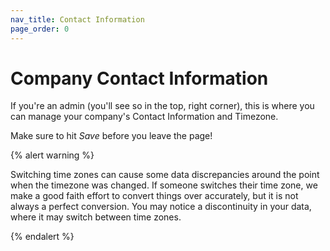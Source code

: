 ```yaml
---
nav_title: Contact Information
page_order: 0
---
```


# Company Contact Information

If you're an admin (you'll see so in the top, right corner), this is where you can manage your company's Contact Information and Timezone.

Make sure to hit _Save_ before you leave the page!


{% alert warning %}

Switching time zones can cause some data discrepancies around the point when the timezone was changed. If someone switches their time zone, we make a good faith effort to convert things over accurately, but it is not always a perfect conversion. You may notice a discontinuity in your data,  where it may switch between time zones.

{% endalert %}
